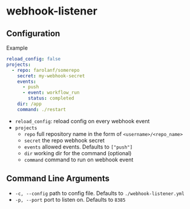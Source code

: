 # webhook-listener

## Configuration

Example

```yaml
reload_config: false
projects:
  - repo: farolanf/somerepo
    secret: my-webhook-secret
    events:
      - push
      - event: workflow_run
        status: completed
    dir: /app
    command: ./restart
```
- `reload_config`: reload config on every webhook event
- `projects`
  - `repo` full repository name in the form of `<username>/<repo_name>`
  - `secret` the repo webhook secret
  - `events` allowed events. Defaults to `["push"]`
  - `dir` working dir for the command (optional)
  - `command` command to run on webhook event

## Command Line Arguments
- `-c, --config` path to config file. Defaults to `./webhook-listener.yml`
- `-p, --port` port to listen on. Defaults to `8385`